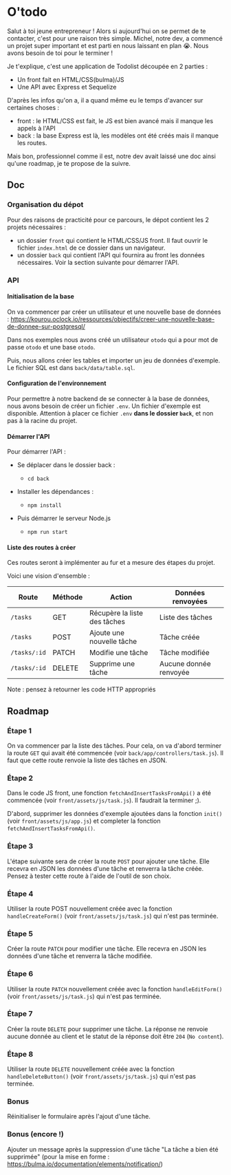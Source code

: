 # O'todo

Salut à toi jeune entrepreneur ! Alors si aujourd'hui on se permet de te contacter, c'est pour une raison très simple. Michel, notre dev, a commencé un projet super important et est parti en nous laissant en plan 😭. Nous avons besoin de toi pour le terminer !

Je t'explique, c'est une application de Todolist découpée en 2 parties :
- Un front fait en HTML/CSS(bulma)/JS
- Une API avec Express et Sequelize

D'après les infos qu'on a, il a quand même eu le temps d'avancer sur certaines choses :
- front : le HTML/CSS est fait, le JS est bien avancé mais il manque les appels à l'API
- back : la base Express est là, les modèles ont été créés mais il manque les routes.


Mais bon, professionnel comme il est, notre dev avait laissé une doc ainsi qu'une roadmap, je te propose de la suivre.

## Doc

### Organisation du dépot

Pour des raisons de practicité pour ce parcours, le dépot contient les 2 projets nécessaires : 
- un dossier `front` qui contient le HTML/CSS/JS front. Il faut ouvrir le fichier `index.html` de ce dossier dans un navigateur.
- un dossier `back` qui contient l'API qui fournira au front les données nécessaires. Voir la section suivante pour démarrer l'API.

### API

#### Initialisation de la base

On va commencer par créer un utilisateur et une nouvelle base de données : https://kourou.oclock.io/ressources/objectifs/creer-une-nouvelle-base-de-donnee-sur-postgresql/

Dans nos exemples nous avons créé un utilisateur `otodo` qui a pour mot de passe `otodo` et une base `otodo`.

Puis, nous allons créer les tables et importer un jeu de données d'exemple. Le fichier SQL est dans `back/data/table.sql`.

#### Configuration de l'environnement

Pour permettre à notre backend de se connecter à la base de données, nous avons besoin de créer un fichier `.env`. Un fichier d'exemple est disponible. Attention à placer ce fichier `.env` **dans le dossier `back`**, et non pas à la racine du projet.

#### Démarrer l'API

Pour démarrer l'API : 

- Se déplacer dans le dossier back :
  - `cd back`

- Installer les dépendances : 
  - `npm install`

- Puis démarrer le serveur Node.js
  - `npm run start`

#### Liste des routes à créer

Ces routes seront à implémenter au fur et a mesure des étapes du projet.

Voici une vision d'ensemble :

| Route        | Méthode | Action | Données renvoyées   |
---------------|---------|------------------------------|-----------------
| `/tasks`     | GET     | Récupère la liste des tâches | Liste des tâches
| `/tasks`     | POST    | Ajoute une nouvelle tâche    | Tâche créée
| `/tasks/:id` | PATCH   | Modifie une tâche            | Tâche modifiée
| `/tasks/:id` | DELETE  | Supprime une tâche           | Aucune donnée renvoyée

Note : pensez à retourner les code HTTP appropriés

## Roadmap

### Étape 1

On va commencer par la liste des tâches. Pour cela, on va d'abord terminer la route `GET` qui avait été commencée (voir `back/app/controllers/task.js`). Il faut que cette route renvoie la liste des tâches en JSON.

### Étape 2

Dans le code JS front, une fonction `fetchAndInsertTasksFromApi()` a été commencée (voir `front/assets/js/task.js`). Il faudrait la terminer ;).

D'abord, supprimer les données d'exemple ajoutées dans la fonction `init()` (voir `front/assets/js/app.js`) et completer la fonction `fetchAndInsertTasksFromApi()`.

### Étape 3

L'étape suivante sera de créer la route `POST` pour ajouter une tâche. Elle recevra en JSON les données d'une tâche et renverra la tâche créée.
Pensez à tester cette route à l'aide de l'outil de son choix.

### Étape 4

Utiliser la route POST nouvellement créée avec la fonction `handleCreateForm()` (voir `front/assets/js/task.js`) qui n'est pas terminée.

### Étape 5

Créer la route `PATCH` pour modifier une tâche. Elle recevra en JSON les données d'une tâche et renverra la tâche modifiée.

### Étape 6

Utiliser la route `PATCH` nouvellement créée avec la fonction `handleEditForm()` (voir `front/assets/js/task.js`) qui n'est pas terminée.

### Étape 7

Créer la route `DELETE` pour supprimer une tâche. La réponse ne renvoie aucune donnée au client et le statut de la réponse doit être `204` (`No content`).

### Étape 8

Utiliser la route `DELETE` nouvellement créée avec la fonction `handleDeleteButton()` (voir `front/assets/js/task.js`) qui n'est pas terminée.

### Bonus

Réinitialiser le formulaire après l'ajout d'une tâche.

### Bonus (encore !)

Ajouter un message après la suppression d'une tâche "La tâche a bien été supprimée" (pour la mise en forme : https://bulma.io/documentation/elements/notification/)
